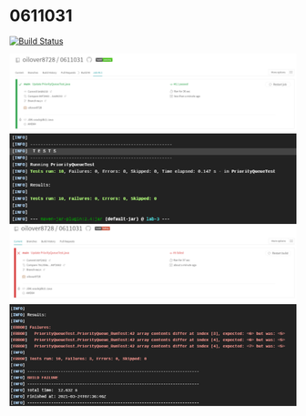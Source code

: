 # 0611031
[![Build Status](https://travis-ci.com/oilover8728/0611031.svg?branch=main)](https://travis-ci.com/oilover8728/0611031)

![Image text](https://raw.githubusercontent.com/oilover8728/0611031/main/lab3-1-1.PNG)
![Image text](https://raw.githubusercontent.com/oilover8728/0611031/main/lab3.PNG)
![Image text](https://raw.githubusercontent.com/oilover8728/0611031/main/lab3-1-2.PNG)
![Image text](https://raw.githubusercontent.com/oilover8728/0611031/main/lab3-1.PNG)


